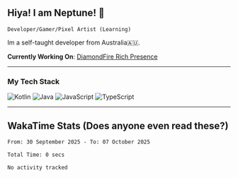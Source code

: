 ## Hiya! I am Neptune! 👋

`Developer/Gamer/Pixel Artist (Learning)`

Im a self-taught developer from Australia🇦🇺.

**Currently Working On**: [DiamondFire Rich Presence](https://github.com/neptunethefox/DiamondFireRPC)

---

### My Tech Stack
<img src="https://img.shields.io/badge/kotlin-%230095d5.svg?logo=kotlin&logoColor=white&style=for-the-badge" alt="Kotlin" /> <img src="https://img.shields.io/badge/java-%23ed8b00.svg?logo=openjdk&logoColor=white&style=for-the-badge" alt="Java" /> <img src="https://img.shields.io/badge/javascript-%23323330.svg?logo=javascript&logoColor=%23F7DF1E&style=for-the-badge" alt="JavaScript" /> <img src="https://img.shields.io/badge/typescript-%23007acc.svg?logo=typescript&logoColor=white&style=for-the-badge" alt="TypeScript" />

---
## WakaTime Stats (Does anyone even read these?)

<!--START_SECTION:waka-->

```txt
From: 30 September 2025 - To: 07 October 2025

Total Time: 0 secs

No activity tracked
```

<!--END_SECTION:waka-->
